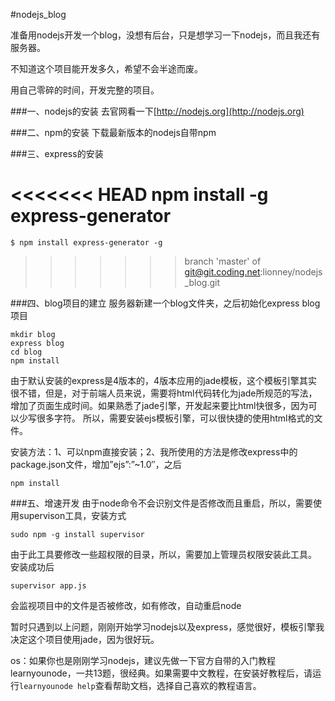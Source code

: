 #nodejs_blog

准备用nodejs开发一个blog，没想有后台，只是想学习一下nodejs，而且我还有服务器。

不知道这个项目能开发多久，希望不会半途而废。

用自己零碎的时间，开发完整的项目。

###一、nodejs的安装
去官网看一下[http://nodejs.org](http://nodejs.org)

###二、npm的安装
下载最新版本的nodejs自带npm

###三、express的安装

<<<<<<< HEAD
    npm install -g express-generator
=======
    $ npm install express-generator -g
>>>>>>> branch 'master' of git@git.coding.net:lionney/nodejs_blog.git

###四、blog项目的建立
服务器新建一个blog文件夹，之后初始化express blog项目

    mkdir blog
    express blog
    cd blog
    npm install

由于默认安装的express是4版本的，4版本应用的jade模板，这个模板引擎其实很不错，但是，对于前端人员来说，需要将html代码转化为jade所规范的写法，增加了页面生成时间。如果熟悉了jade引擎，开发起来要比html快很多，因为可以少写很多字符。 所以，需要安装ejs模板引擎，可以很快捷的使用html格式的文件。 

安装方法：1、可以npm直接安装；2、我所使用的方法是修改express中的package.json文件，增加”ejs”:”~1.0″，之后

    npm install

###五、增速开发
由于node命令不会识别文件是否修改而且重启，所以，需要使用supervison工具，安装方式

    sudo npm -g install supervisor

由于此工具要修改一些超权限的目录，所以，需要加上管理员权限安装此工具。 安装成功后

    supervisor app.js

会监视项目中的文件是否被修改，如有修改，自动重启node

暂时只遇到以上问题，刚刚开始学习nodejs以及express，感觉很好，模板引擎我决定这个项目使用jade，因为很好玩。

os：如果你也是刚刚学习nodejs，建议先做一下官方自带的入门教程learnyounode，一共13题，很经典。如果需要中文教程，在安装好教程后，请运行`learnyounode help`查看帮助文档，选择自己喜欢的教程语言。
